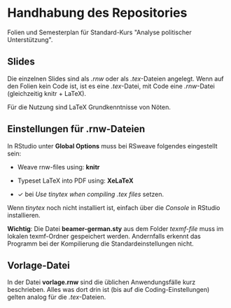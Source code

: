 # Handhabung des Repositories
Folien und Semesterplan für Standard-Kurs "Analyse politischer Unterstützung".

## Slides
Die einzelnen Slides sind als *.rnw* oder als *.tex*-Dateien angelegt. Wenn auf den Folien kein Code ist, ist es eine *.tex*-Datei, mit Code eine *.rnw*-Datei (gleichzeitig knitr + LaTeX).

Für die Nutzung sind LaTeX Grundkenntnisse von Nöten. 

## Einstellungen für .rnw-Dateien
In RStudio unter **Global Options** muss bei RSweave folgendes eingestellt sein:

- Weave rnw-files using: **knitr**

- Typeset LaTeX into PDF using: **XeLaTeX**

- $\checkmark$ bei *Use tinytex when compiling .tex files* setzen.

Wenn *tinytex* noch nicht installiert ist, einfach über die *Console* in RStudio installieren. 

**Wichtig**: Die Datei **beamer-german.sty** aus dem Folder *texmf-file* muss im lokalen texmf-Ordner gespeichert werden. Andernfalls erkennt das Programm bei der Kompilierung die Standardeinstellungen nicht. 

## Vorlage-Datei
In der Datei **vorlage.rnw** sind die üblichen Anwendungsfälle kurz beschrieben. Alles was dort drin ist (bis auf die Coding-Einstellungen) gelten analog für die *.tex*-Dateien. 


